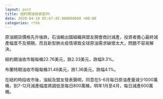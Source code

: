 ```yaml
---
layout: post
title: 紐約期油低收逾9%
date: 2020-04-10 05:47:49.000000000 +08:00
categories: rthk
---
```


原油期貨價格先升後跌，石油輸出國組織與盟友開會商討減產，投資者擔心最終減產幅度不及預期，而且新型肺炎疫情導致全球原油需求破壞太大，問題不容易解決。

紐約期油收市報每桶22.76美元，跌2.33美元，跌幅9.3%。

布蘭特期油收市報每桶31.48美元，跌1.36美元，跌幅4.1%。

在紐約時段收市後，油組及盟友發表聲明，同意在5-6月每日原油產量減少1000萬桶，到7-12月減產幅度將調低至每日800萬桶，明年1月至4月，每日減產600萬桶。
